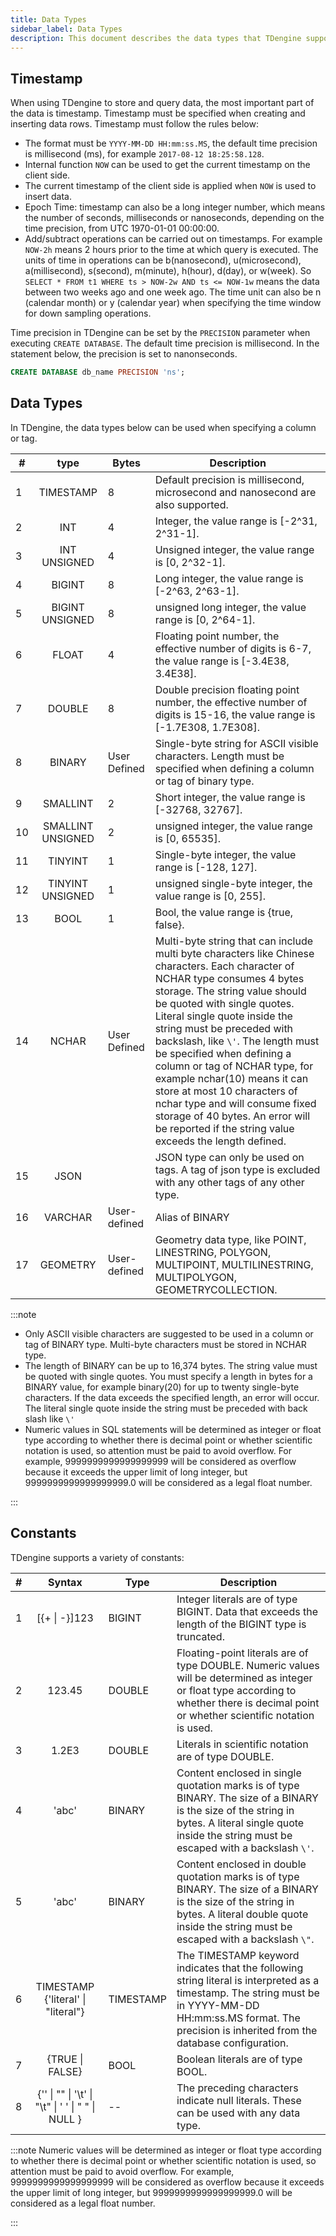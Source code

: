 ```yaml
---
title: Data Types
sidebar_label: Data Types
description: This document describes the data types that TDengine supports.
---
```


## Timestamp

When using TDengine to store and query data, the most important part of the data is timestamp. Timestamp must be specified when creating and inserting data rows. Timestamp must follow the rules below:

- The format must be `YYYY-MM-DD HH:mm:ss.MS`, the default time precision is millisecond (ms), for example `2017-08-12 18:25:58.128`.
- Internal function `NOW` can be used to get the current timestamp on the client side.
- The current timestamp of the client side is applied when `NOW` is used to insert data.
- Epoch Time: timestamp can also be a long integer number, which means the number of seconds, milliseconds or nanoseconds, depending on the time precision, from UTC 1970-01-01 00:00:00.
- Add/subtract operations can be carried out on timestamps. For example `NOW-2h` means 2 hours prior to the time at which query is executed. The units of time in operations can be b(nanosecond), u(microsecond), a(millisecond), s(second), m(minute), h(hour), d(day), or w(week). So `SELECT * FROM t1 WHERE ts > NOW-2w AND ts <= NOW-1w` means the data between two weeks ago and one week ago. The time unit can also be n (calendar month) or y (calendar year) when specifying the time window for down sampling operations.

Time precision in TDengine can be set by the `PRECISION` parameter when executing `CREATE DATABASE`. The default time precision is millisecond. In the statement below, the precision is set to nanonseconds.

```sql
CREATE DATABASE db_name PRECISION 'ns';
```

## Data Types

In TDengine, the data types below can be used when specifying a column or tag.

| #   |     **type**      |  **Bytes**   | **Description**                                                                                                                                                                                                                                                                                                                                                                                                                                                                                                                                                |
| --- | :---------------: | ------------ | -------------------------------------------------------------------------------------------------------------------------------------------------------------------------------------------------------------------------------------------------------------------------------------------------------------------------------------------------------------------------------------------------------------------------------------------------------------------------------------------------------------------------------------------------------------- |
| 1   |     TIMESTAMP     | 8            | Default precision is millisecond, microsecond and nanosecond are also supported.                                                                                                                                                                                                                                                                                                                                                                                                                                                                               |
| 2   |       INT         | 4            | Integer, the value range is [-2^31, 2^31-1].                                                                                                                                                                                                                                                                                                                                                                                                                                                                                                                   |
| 3   |   INT UNSIGNED    | 4            | Unsigned integer, the value range is [0, 2^32-1].                                                                                                                                                                                                                                                                                                                                                                                                                                                                                                              |
| 4   |       BIGINT      | 8            | Long integer, the value range is [-2^63, 2^63-1].                                                                                                                                                                                                                                                                                                                                                                                                                                                                                                              |
| 5   |  BIGINT UNSIGNED  | 8            | unsigned long integer, the value range is [0, 2^64-1].                                                                                                                                                                                                                                                                                                                                                                                                                                                                                                         |
| 6   |       FLOAT       | 4            | Floating point number, the effective number of digits is 6-7, the value range is [-3.4E38, 3.4E38].                                                                                                                                                                                                                                                                                                                                                                                                                                                            |
| 7   |      DOUBLE       | 8            | Double precision floating point number, the effective number of digits is 15-16, the value range is [-1.7E308, 1.7E308].                                                                                                                                                                                                                                                                                                                                                                                                                                       |
| 8   |      BINARY       | User Defined | Single-byte string for ASCII visible characters. Length must be specified when defining a column or tag of binary type.                                                                                                                                                                                                                                                                                                                                                                                                                                        |
| 9   |     SMALLINT      | 2            | Short integer, the value range is [-32768, 32767].                                                                                                                                                                                                                                                                                                                                                                                                                                                                                                             |
| 10  | SMALLINT UNSIGNED | 2            | unsigned integer, the value range is [0, 65535].                                                                                                                                                                                                                                                                                                                                                                                                                                                                                                               |
| 11  |      TINYINT      | 1            | Single-byte integer, the value range is [-128, 127].                                                                                                                                                                                                                                                                                                                                                                                                                                                                                                           |
| 12  | TINYINT UNSIGNED  | 1            | unsigned single-byte integer, the value range is [0, 255].                                                                                                                                                                                                                                                                                                                                                                                                                                                                                                     |
| 13  |        BOOL       | 1            | Bool, the value range is {true, false}.                                                                                                                                                                                                                                                                                                                                                                                                                                                                                                                        |
| 14  |       NCHAR       | User Defined | Multi-byte string that can include multi byte characters like Chinese characters. Each character of NCHAR type consumes 4 bytes storage. The string value should be quoted with single quotes. Literal single quote inside the string must be preceded with backslash, like `\'`. The length must be specified when defining a column or tag of NCHAR type, for example nchar(10) means it can store at most 10 characters of nchar type and will consume fixed storage of 40 bytes. An error will be reported if the string value exceeds the length defined. |
| 15  |       JSON        |              | JSON type can only be used on tags. A tag of json type is excluded with any other tags of any other type.                                                                                                                                                                                                                                                                                                                                                                                                                                                      |
| 16  |      VARCHAR      | User-defined | Alias of BINARY                                                                                                                                                                                                                                                                                                                                                                                                                                                                                                                                                |
| 17  |      GEOMETRY     | User-defined | Geometry data type, like POINT, LINESTRING, POLYGON, MULTIPOINT, MULTILINESTRING, MULTIPOLYGON, GEOMETRYCOLLECTION.                                                                                                                                                                                                                                                                                                                                                                                                                                                                                                                                   |

:::note

- Only ASCII visible characters are suggested to be used in a column or tag of BINARY type. Multi-byte characters must be stored in NCHAR type.
- The length of BINARY can be up to 16,374 bytes. The string value must be quoted with single quotes. You must specify a length in bytes for a BINARY value, for example binary(20) for up to twenty single-byte characters. If the data exceeds the specified length, an error will occur. The literal single quote inside the string must be preceded with back slash like `\'`
- Numeric values in SQL statements will be determined as integer or float type according to whether there is decimal point or whether scientific notation is used, so attention must be paid to avoid overflow. For example, 9999999999999999999 will be considered as overflow because it exceeds the upper limit of long integer, but 9999999999999999999.0 will be considered as a legal float number.

:::

## Constants

TDengine supports a variety of constants:

| #   |                    **Syntax**                     | **Type**  | **Description**                                                                                                                                                                                                   |
| --- | :-----------------------------------------------: | --------- | ----------------------------------------------------------------------------------------------------------------------------------------------------------------------------------------------------------------- |
| 1   |                   [{+ \| -}]123                   | BIGINT    | Integer literals are of type BIGINT. Data that exceeds the length of the BIGINT type is truncated.                                                                                                                |
| 2   |                      123.45                       | DOUBLE    | Floating-point literals are of type DOUBLE. Numeric values will be determined as integer or float type according to whether there is decimal point or whether scientific notation is used.                        |
| 3   |                       1.2E3                       | DOUBLE    | Literals in scientific notation are of type DOUBLE.                                                                                                                                                               |
| 4   |                       'abc'                       | BINARY    | Content enclosed in single quotation marks is of type BINARY. The size of a BINARY is the size of the string in bytes. A literal single quote inside the string must be escaped with a backslash `\'`.            |
| 5   |                       'abc'                       | BINARY    | Content enclosed in double quotation marks is of type BINARY. The size of a BINARY is the size of the string in bytes. A literal double quote inside the string must be escaped with a backslash `\"`.            |
| 6   |        TIMESTAMP {'literal' \| "literal"}         | TIMESTAMP | The TIMESTAMP keyword indicates that the following string literal is interpreted as a timestamp. The string must be in YYYY-MM-DD HH:mm:ss.MS format. The precision is inherited from the database configuration. |
| 7   |                  {TRUE \| FALSE}                  | BOOL      | Boolean literals are of type BOOL.                                                                                                                                                                                |
| 8   | {'' \| "" \| '\t' \| "\t" \| ' ' \| " " \| NULL } | --        | The preceding characters indicate null literals. These can be used with any data type.                                                                                                                            |

:::note
Numeric values will be determined as integer or float type according to whether there is decimal point or whether scientific notation is used, so attention must be paid to avoid overflow. For example, 9999999999999999999 will be considered as overflow because it exceeds the upper limit of long integer, but 9999999999999999999.0 will be considered as a legal float number.

:::
